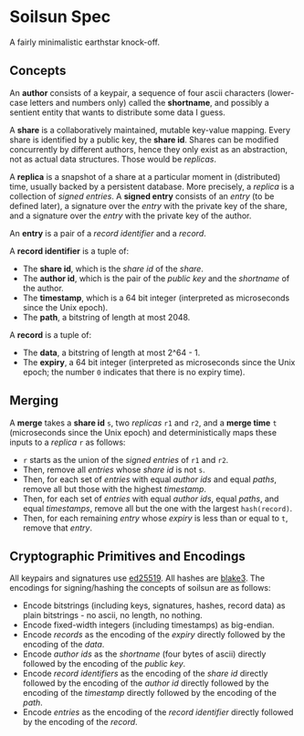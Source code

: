 # Soilsun Spec

A fairly minimalistic earthstar knock-off.

## Concepts

An **author** consists of a keypair, a sequence of four ascii characters (lower-case letters and numbers only) called the **shortname**, and possibly a sentient entity that wants to distribute some data I guess.

A **share** is a collaboratively maintained, mutable key-value mapping. Every share is identified by a public key, the **share id**. Shares can be modified concurrently by different authors, hence they only exist as an abstraction, not as actual data structures. Those would be *replicas*.

A **replica** is a snapshot of a share at a particular moment in (distributed) time, usually backed by a persistent database. More precisely, a *replica* is a collection of *signed entries*. A **signed entry** consists of an *entry* (to be defined later), a signature over the *entry* with the private key of the share, and a signature over the *entry* with the private key of the author.

An **entry** is a pair of a *record identifier* and a *record*.

A **record identifier** is a tuple of:

- The **share id**, which is the *share id* of the *share*.
- The **author id**, which is the pair of the *public key* and the *shortname* of the author.
- The **timestamp**, which is a 64 bit integer (interpreted as microseconds since the Unix epoch).
- The **path**, a bitstring of length at most 2048.

A **record** is a tuple of:

- The **data**, a bitstring of length at most 2^64 - 1.
- The **expiry**, a 64 bit integer (interpreted as microseconds since the Unix epoch; the number `0` indicates that there is no expiry time).

## Merging

A **merge** takes a **share id** `s`, two *replicas* `r1` and `r2`, and a **merge time** `t` (microseconds since the Unix epoch) and deterministically maps these inputs to a *replica* `r` as follows:

- `r` starts as the union of the *signed entries* of `r1` and `r2`.
- Then, remove all *entries* whose *share id* is not `s`.
- Then, for each set of *entries* with equal *author ids* and equal *paths*, remove all but those with the highest *timestamp*.
- Then, for each set of *entries* with equal *author ids*, equal *paths*, and equal *timestamps*, remove all but the one with the largest `hash(record)`.
- Then, for each remaining *entry* whose *expiry* is less than or equal to `t`, remove that *entry*.

## Cryptographic Primitives and Encodings

All keypairs and signatures use [ed25519](https://ed25519.cr.yp.to/). All hashes are [blake3](https://github.com/BLAKE3-team/BLAKE3). The encodings for signing/hashing the concepts of soilsun are as follows:

- Encode bitstrings (including keys, signatures, hashes, record data) as plain bitstrings - no ascii, no length, no nothing.
- Encode fixed-width integers (including timestamps) as big-endian.
- Encode *records* as the encoding of the *expiry* directly followed by the encoding of the *data*.
- Encode *author ids* as the *shortname* (four bytes of ascii) directly followed by the encoding of the *public key*.
- Encode *record identifiers* as the encoding of the *share id* directly followed by the encoding of the *author id* directly followed by the encoding of the *timestamp* directly followed by the encoding of the *path*.
- Encode *entries* as the encoding of the *record identifier* directly followed by the encoding of the *record*.